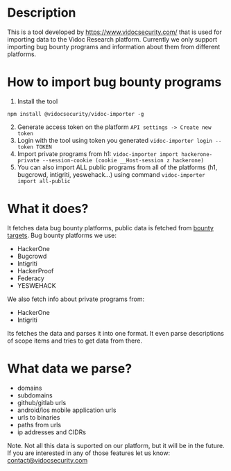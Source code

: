# Description

This is a tool developed by https://www.vidocsecurity.com/ that is used for importing data to the Vidoc Research platform. Currently we only support importing bug bounty programs and information about them from different platforms.

# How to import bug bounty programs

1. Install the tool

```
npm install @vidocsecurity/vidoc-importer -g
```

2. Generate access token on the platform `API settings -> Create new token`
3. Login with the tool using token you generated `vidoc-importer login --token TOKEN`
4. Import private programs from h1: `vidoc-importer import hackerone-private --session-cookie (cookie __Host-session z hackerone)`
5. You can also import ALL public programs from all of the platforms (h1, bugcrowd, intigriti, yeswehack…) using command `vidoc-importer import all-public`

# What it does?

It fetches data bug bounty platforms, public data is fetched from [bounty targets](https://github.com/arkadiyt/bounty-targets-data/tree/master/data). Bug bounty platforms we use:

- HackerOne
- Bugcrowd
- Intigriti
- HackerProof
- Federacy
- YESWEHACK

We also fetch info about private programs from:

- HackerOne
- Intigriti

Its fetches the data and parses it into one format. It even parse descriptions of scope items and tries to get data from there.

# What data we parse?

- domains
- subdomains
- github/gitlab urls
- android/ios mobile application urls
- urls to binaries
- paths from urls
- ip addresses and CIDRs

Note. Not all this data is suported on our platform, but it will be in the future. If you are interested in any of those features let us know: contact@vidocsecurity.com
